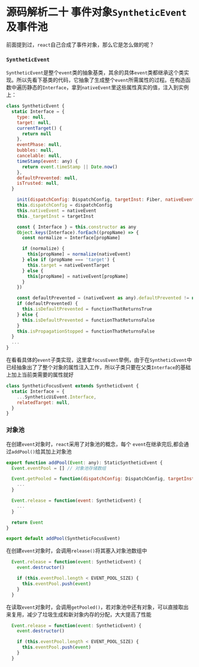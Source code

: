 # 源码解析二十 事件对象`SyntheticEvent`及事件池
前面提到过，`react`自己合成了事件对象，那么它是怎么做的呢？

### `SyntheticEvent`
`SyntheticEvent`是整个`event`类的抽象基类，其余的具体`event`类都继承这个类实现。所以先看下基类的代码，它抽象了生成整个`event`所需属性的过程。在构造函数中遍历静态的`Interface`，拿到`nativeEvent`里这些属性真实的值，注入到实例上：

```javaScript
class SyntheticEvent {
  static Interface = {
    type: null,
    target: null,
    currentTarget() {
      return null
    },
    eventPhase: null,
    bubbles: null,
    cancelable: null,
    timeStamp(event: any) {
      return event.timeStamp || Date.now()
    },
    defaultPrevented: null,
    isTrusted: null,
  }

    init(dispatchConfig: DispatchConfig, targetInst: Fiber, nativeEvent: Event, nativeEventTarget: EventTarget) {
    this.dispatchConfig = dispatchConfig
    this.nativeEvent = nativeEvent
    this._targetInst = targetInst

    const { Interface } = this.constructor as any
    Object.keys(Interface).forEach((propName) => {
      const normalize = Interface[propName]

      if (normalize) {
        this[propName] = normalize(nativeEvent)
      } else if (propName === 'target') {
        this.target = nativeEventTarget
      } else {
        this[propName] = nativeEvent[propName]
      }
    })

    const defaultPrevented = (nativeEvent as any).defaultPrevented != null ? (nativeEvent as any).defaultPrevented : (nativeEvent as any).returnValue === false
    if (defaultPrevented) {
      this.isDefaultPrevented = functionThatReturnsTrue
    } else {
      this.isDefaultPrevented = functionThatReturnsFalse
    }
    this.isPropagationStopped = functionThatReturnsFalse
  }
  ...
}
```

在看看具体的`event`子类实现，这里拿`focusEvent`举例，由于在`SyntheticEvent`中已经抽象出了了整个对象的属性注入工作，所以子类只要在父类`Interface`的基础上加上当前类需要的属性就好

```javaScript
class SyntheticFocusEvent extends SyntheticEvent {
  static Interface = {
    ...SyntheticUiEvent.Interface,
    relatedTarget: null,
  }
}
```

### 对象池

在创建`event`对象时，`react`采用了对象池的概念，每个 `event`在继承完后,都会通过`addPool()`给其加上对象池

```javaScript
export function addPool(Event: any): StaticSyntheticEvent {
  Event.eventPool = [] // 对象池存储数组

  Event.getPooled = function(dispatchConfig: DispatchConfig, targetInst: Fiber, nativeEvent: Event, nativeEventTarget: EventTarget) {
    ...
  }

  Event.release = function(event: SyntheticEvent) {
    ...
  }

  return Event
}

export default addPool(SyntheticFocusEvent)
```

在创建`event`对象时，会调用`release()`将其塞入对象池数组中

```javaScript
  Event.release = function(event: SyntheticEvent) {
    event.destructor()

    if (this.eventPool.length < EVENT_POOL_SIZE) {
      this.eventPool.push(event)
    }
  }
```

在读取`event`对象时，会调用`getPooled()`，若对象池中还有对象，可以直接取出来复用，减少了垃圾生成和新对象内存的分配，大大提高了性能

```javaScript
  Event.release = function(event: SyntheticEvent) {
    event.destructor()

    if (this.eventPool.length < EVENT_POOL_SIZE) {
      this.eventPool.push(event)
    }
  }
```

